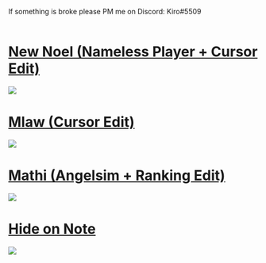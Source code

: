If something is broke please PM me on Discord: Kiro#5509
<br>
<br>
# [New Noel (Nameless Player + Cursor Edit)](https://s.put.re/b8sZj47Z.osk)
![](https://s.put.re/tUgf5HJN.png)
<br>
# [Mlaw (Cursor Edit)](https://s.put.re/o7PoqH13.osk)
![](https://s.put.re/eVpRFhJz.png)
<br>
# [Mathi (Angelsim + Ranking Edit)](https://s.put.re/aZ91iFxW.osk)
![](https://s.put.re/ePgWx91i.png)
<br>
# [Hide on Note](https://s.put.re/MhucG4FS.osk)
![](https://s.put.re/T9NqpBaU.png)
